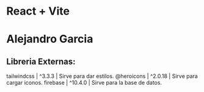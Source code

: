 # React + Vite

# Alejandro Garcia

## Libreria Externas:

  tailwindcss | ^3.3.3   | Sirve para dar estilos.
  @heroicons  | ^2.0.18  | Sirve para cargar iconos.
  firebase    | ^10.4.0  | Sirve para la base de datos.

  